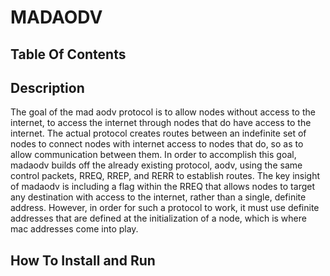 # MADAODV
## Table Of Contents
## Description
The goal of the mad aodv protocol is to allow nodes without access to the internet, to access the internet through nodes that do have access to the internet. The actual protocol creates routes between an indefinite set of nodes to connect nodes with internet access to nodes that do, so as to allow communication between them. In order to accomplish this goal, madaodv builds off the already existing protocol, aodv, using the same control packets, RREQ, RREP, and RERR to establish routes. The key insight of madaodv is including a flag within the RREQ that allows nodes to target any destination with access to the internet, rather than a single, definite address. However, in order for such a protocol to work, it must use definite addresses that are defined at the initialization of a node, which is where mac addresses come into play. 
## How To Install and Run
